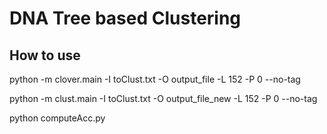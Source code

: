 # DNA Tree based Clustering
 
## How to use
python -m clover.main -I toClust.txt -O output_file -L 152 -P 0 --no-tag

python -m clust.main -I toClust.txt -O output_file_new -L 152 -P 0 --no-tag

python computeAcc.py
